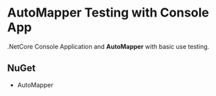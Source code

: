 # AutoMapper Testing with Console App
.NetCore Console Application and **AutoMapper** with basic use testing.

## NuGet
- AutoMapper
